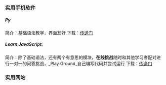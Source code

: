 ### 实用手机软件
##### Py
简介：基础语法教学，界面友好
下载：[传送门][1]
##### Learn JavaScript:
简介：除了基础语法，还有两个有意思的模块，**在线挑战**随时和其他学习者配对进行一对一的问答挑战，_Play Ground_自己编写代码并尝试运行
下载：[传送门][2]
### 实用网站

[1]:	https://itunes.apple.com/us/app/py/id1111105894?mt=8
[2]:	https://itunes.apple.com/us/app/learn-javascript/id952738987?mt=8